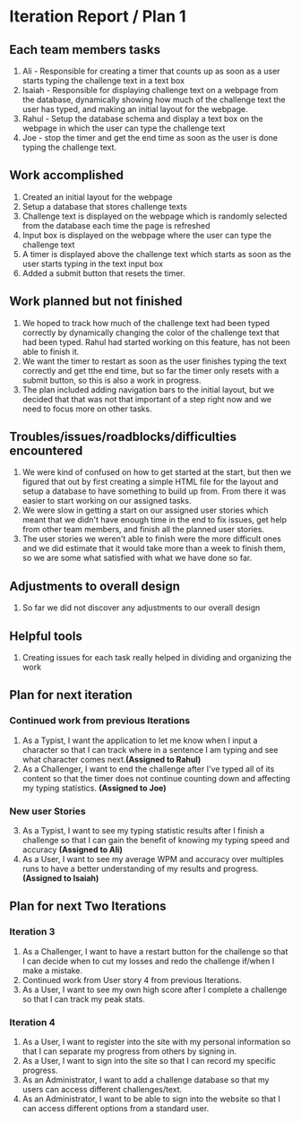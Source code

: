 # Iteration Report / Plan 1

## Each team members tasks
1.  Ali - Responsible for creating a timer that counts up as soon as a user starts typing the challenge text in a text box
2. Isaiah - Responsible for displaying challenge text on a webpage from the database, dynamically showing how much of the challenge text the user has typed, and making an initial layout for the webpage.
3. Rahul - Setup the database schema and display a text box on the webpage in which the user can type the challenge text
4. Joe - stop the timer and get the end time as soon as the user is done typing the challenge text.

## Work accomplished
1. Created an initial layout for the webpage
2. Setup a database that stores challenge texts
3. Challenge text is displayed on the webpage which is randomly selected from the database each time the page is refreshed
4. Input box is displayed on the webpage where the user can type the challenge text
5. A timer is displayed above the challenge text which starts as soon as the user starts typing in the text input box
6. Added a submit button that resets the timer.

## Work planned but not finished
1. We hoped to track how much of the challenge text had been typed correctly by dynamically changing the color of the challenge text that had been typed. Rahul had started working on this feature, has not been able to finish it.
2. We want the timer to restart as soon as the user finishes typing the text correctly and get tthe end time, but so far the timer only resets with a submit button, so this is also a work in progress. 
3. The plan included adding navigation bars to the initial layout, but we decided that that was not that important of a step right now and we need to focus more on other tasks.

## Troubles/issues/roadblocks/difficulties encountered
1. We were kind of confused on how to get started at the start, but then we figured that out by first creating a simple HTML file for the layout and setup a database to have something to build up from. From there it was easier to start working on our assigned tasks.
2. We were slow in getting a start on our assigned user stories which meant that we didn't have enough time in the end to fix issues, get help from other team members, and finish all the planned user stories.
3. The user stories we weren't able to finish were the more difficult ones and we did estimate that it would take more than a week to finish them, so we are some what satisfied with what we have done so far.

## Adjustments to overall design
1. So far we did not discover any adjustments to our overall design

## Helpful tools
1. Creating issues for each task really helped in dividing and organizing the work

## Plan for next iteration
### Continued work from previous Iterations
1.  As a Typist, I want the application to let me know when I input a character so that I can track where in a sentence I am typing and see what character comes next.**(Assigned to Rahul)**
2. As a Challenger, I want to end the challenge after I've typed all of its content so that the timer does not continue counting down and affecting my typing statistics. **(Assigned to Joe)**

### New user Stories
3. As a Typist, I want to see my typing statistic results after I finish a challenge so that I can gain the benefit of knowing my typing speed and accuracy **(Assigned to Ali)**
4. As a User, I want to see my average WPM and accuracy over multiples runs to have a better understanding of my results and progress. **(Assigned to Isaiah)** 

## Plan for next Two Iterations
### Iteration 3
1. As a Challenger, I want to have a restart button for the challenge so that I can decide when to cut my losses and redo the challenge if/when I make a mistake.
2.  Continued work from User story 4 from previous Iterations.
3. As a User, I want to see my own high score after I complete a challenge so that I can track my peak stats.

###  Iteration 4
1. As a User, I want to register into the site with my personal information so that I can separate my progress from others by signing in.
2. As a User, I want to sign into the site so that I can record my specific progress.
3. As an Administrator, I want to add a challenge database so that my users can access different challenges/text.
4. As an Administrator, I want to be able to sign into the website so that I can access different options from a standard user.
